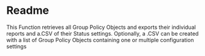 # Readme

This  Function retrieves all Group Policy Objects and exports their individual reports and a.CSV of their Status settings. 
Optionally, a .CSV can be created with a list of Group Policy Objects containing one or multiple configuration settings
